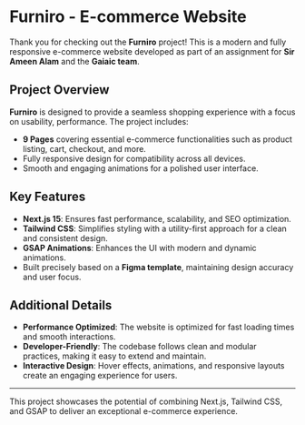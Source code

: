 # Furniro - E-commerce Website  

Thank you for checking out the **Furniro** project! This is a modern and fully responsive e-commerce website developed as part of an assignment for **Sir Ameen Alam** and the **Gaiaic team**.  

## Project Overview  
**Furniro** is designed to provide a seamless shopping experience with a focus on usability, performance. The project includes:  
- **9 Pages** covering essential e-commerce functionalities such as product listing, cart, checkout, and more.  
- Fully responsive design for compatibility across all devices.  
- Smooth and engaging animations for a polished user interface.  

## Key Features  
- **Next.js 15**: Ensures fast performance, scalability, and SEO optimization.  
- **Tailwind CSS**: Simplifies styling with a utility-first approach for a clean and consistent design.  
- **GSAP Animations**: Enhances the UI with modern and dynamic animations.  
- Built precisely based on a **Figma template**, maintaining design accuracy and user focus.  

## Additional Details  
- **Performance Optimized**: The website is optimized for fast loading times and smooth interactions.  
- **Developer-Friendly**: The codebase follows clean and modular practices, making it easy to extend and maintain.  
- **Interactive Design**: Hover effects, animations, and responsive layouts create an engaging experience for users.  

---

This project showcases the potential of combining Next.js, Tailwind CSS, and GSAP to deliver an exceptional e-commerce experience.  
